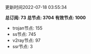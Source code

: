 更新时间2022-07-18 03:55:34

**总订阅: 73**
**总节点: 3704**
**有效节点: 1000**
- trojan节点: 155
- ss节点: 745
- v2ray节点: 97
- ssr节点: 3
